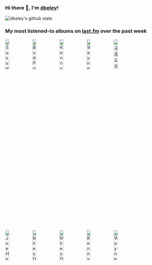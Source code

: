 ### Hi there 👋, I'm [dbeley](https://dbeley.ovh/en)!

![dbeley's github stats](https://github-readme-stats.vercel.app/api?username=dbeley)

### My most listened-to albums on [last.fm](https://www.last.fm/user/d_beley) over the past week

[<img src='https://lastfm.freetls.fastly.net/i/u/300x300/954ccffca43551bbcd3991f92dd49a1a.png' width='16%' height='16%' alt='Susumu Yokota - Symbol'>](https://www.last.fm/music/susumu%2byokota/symbol)&nbsp;
[<img src='https://lastfm.freetls.fastly.net/i/u/300x300/5a330679e51a4505c5ce36aaae5c0c7f.jpg' width='16%' height='16%' alt='Bud Powell - Time Waits: The Amazing Bud Powell, Volume 4'>](https://www.last.fm/music/bud%2bpowell/time%2bwaits%253a%2bthe%2bamazing%2bbud%2bpowell%252c%2bvolume%2b4)&nbsp;
[<img src='https://lastfm.freetls.fastly.net/i/u/300x300/863196360d587dc377453c80eb5c9f68.jpg' width='16%' height='16%' alt='Kenny Drew - Undercurrent'>](https://www.last.fm/music/kenny%2bdrew/undercurrent)&nbsp;
[<img src='https://lastfm.freetls.fastly.net/i/u/300x300/254f8e6ecb5fc5fb63a65fa387090e4f.jpg' width='16%' height='16%' alt='Wayne Shorter - Speak No Evil'>](https://www.last.fm/music/wayne%2bshorter/speak%2bno%2bevil)&nbsp;
[<img src='https://lastfm.freetls.fastly.net/i/u/300x300/e0392e540c8b130565e794f369be701d.jpg' width='16%' height='16%' alt='공중도둑 - 무너지기'>](https://www.last.fm/music/%25ea%25b3%25b5%25ec%25a4%2591%25eb%258f%2584%25eb%2591%2591/%25eb%25ac%25b4%25eb%2584%2588%25ec%25a7%2580%25ea%25b8%25b0)&nbsp;
<br>
[<img src='https://lastfm.freetls.fastly.net/i/u/300x300/7658bff0867a48f6c887d46e8e64a614.png' width='16%' height='16%' alt='Joe Henderson - Mode For Joe'>](https://www.last.fm/music/joe%2bhenderson/mode%2bfor%2bjoe)&nbsp;
[<img src='https://lastfm.freetls.fastly.net/i/u/300x300/890560a10ff1e9f8cc2267dc104dbe1c.jpg' width='16%' height='16%' alt='Miles Davis - Circle In The Round'>](https://www.last.fm/music/miles%2bdavis/circle%2bin%2bthe%2bround)&nbsp;
[<img src='https://lastfm.freetls.fastly.net/i/u/300x300/3082dff4965a9d7bf53d83e5cd3324b2.jpg' width='16%' height='16%' alt='Miles Davis - E.S.P.'>](https://www.last.fm/music/miles%2bdavis/e.s.p.)&nbsp;
[<img src='https://lastfm.freetls.fastly.net/i/u/300x300/5e44d4e1a262d27b01fc3d8c33b0fc63.jpg' width='16%' height='16%' alt='Kenny Clarke - Bohemia After Dark'>](https://www.last.fm/music/kenny%2bclarke/bohemia%2bafter%2bdark)&nbsp;
[<img src='https://lastfm.freetls.fastly.net/i/u/300x300/e7744ca8fbb913e283ebbdbe5c933ae1.jpg' width='16%' height='16%' alt='Wayne Shorter - Adams Apple'>](https://www.last.fm/music/wayne%2bshorter/adam%2527s%2bapple)&nbsp;
<br>
